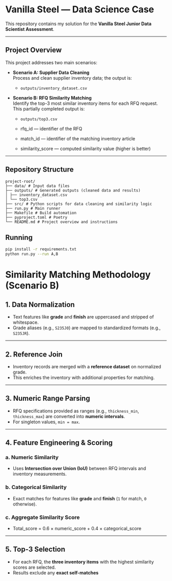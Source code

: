 # Vanilla Steel — Data Science Case

This repository contains my solution for the **Vanilla Steel Junior Data Scientist Assessment**.

---

##  Project Overview

This project addresses two main scenarios:

- **Scenario A: Supplier Data Cleaning**  
  Process and clean supplier inventory data; the output is:
  - `outputs/inventory_dataset.csv`

- **Scenario B: RFQ Similarity Matching**  
  Identify the top-3 most similar inventory items for each RFQ request. This partially completed output is:
  - `outputs/top3.csv`
  - rfq_id — identifier of the RFQ

  - match_id — identifier of the matching inventory article

  - similarity_score — computed similarity value (higher is better)

---

##  Repository Structure

```
project-root/
├── data/ # Input data files 
├── outputs/ # Generated outputs (cleaned data and results)
│ ├── inventory_dataset.csv
│ └── top3.csv
├── src/ # Python scripts for data cleaning and similarity logic
├── run.py # Main runner
├── Makefile # Build automation
├── pyproject.toml # Poetry
└── README.md # Project overview and instructions

```

## Running
```bash
pip install -r requirements.txt
python run.py --run A,B
```
# Similarity Matching Methodology (Scenario B)

## 1. Data Normalization
- Text features like **grade** and **finish** are uppercased and stripped of whitespace.  
- Grade aliases (e.g., `S235J0`) are mapped to standardized formats (e.g., `S235JR`).  

---

## 2. Reference Join
- Inventory records are merged with a **reference dataset** on normalized grade.  
- This enriches the inventory with additional properties for matching.  

---

## 3. Numeric Range Parsing
- RFQ specifications provided as ranges (e.g., `thickness_min`, `thickness_max`) are converted into **numeric intervals**.  
- For singleton values, `min = max`.  

---

## 4. Feature Engineering & Scoring

### a. Numeric Similarity
- Uses **Intersection over Union (IoU)** between RFQ intervals and inventory measurements.  

### b. Categorical Similarity
- Exact matches for features like **grade** and **finish** (`1` for match, `0` otherwise).  

### c. Aggregate Similarity Score
- Total_score = 0.6 × numeric_score + 0.4 × categorical_score

---

## 5. Top-3 Selection
- For each RFQ, the **three inventory items** with the highest similarity scores are selected.  
- Results exclude any **exact self-matches** 

